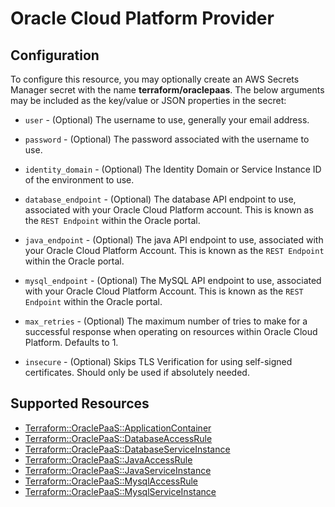 # Oracle Cloud Platform Provider

## Configuration

To configure this resource, you may optionally create an AWS Secrets Manager secret with the name **terraform/oraclepaas**. The below arguments may be included as the key/value or JSON properties in the secret:

* `user` - (Optional) The username to use, generally your email address.

* `password` - (Optional) The password associated with the username to use.

* `identity_domain` - (Optional) The Identity Domain or Service Instance ID of the environment to use.  

* `database_endpoint` - (Optional) The database API endpoint to use, associated with your Oracle Cloud Platform account.
This is known as the `REST Endpoint` within the Oracle portal.

* `java_endpoint` - (Optional) The java API endpoint to use, associated with your Oracle Cloud Platform Account.
This is known as the `REST Endpoint` within the Oracle portal.

* `mysql_endpoint` - (Optional) The MySQL API endpoint to use, associated with your Oracle Cloud Platform Account. This is known as the `REST Endpoint` within the Oracle portal.

* `max_retries` - (Optional) The maximum number of tries to make for a successful response when operating on
resources within Oracle Cloud Platform.
Defaults to 1.

* `insecure` - (Optional) Skips TLS Verification for using self-signed certificates. Should only be used if
absolutely needed.


## Supported Resources

* [Terraform::OraclePaaS::ApplicationContainer](docs/providers/oraclepaas/ApplicationContainer.md)
* [Terraform::OraclePaaS::DatabaseAccessRule](docs/providers/oraclepaas/DatabaseAccessRule.md)
* [Terraform::OraclePaaS::DatabaseServiceInstance](docs/providers/oraclepaas/DatabaseServiceInstance.md)
* [Terraform::OraclePaaS::JavaAccessRule](docs/providers/oraclepaas/JavaAccessRule.md)
* [Terraform::OraclePaaS::JavaServiceInstance](docs/providers/oraclepaas/JavaServiceInstance.md)
* [Terraform::OraclePaaS::MysqlAccessRule](docs/providers/oraclepaas/MysqlAccessRule.md)
* [Terraform::OraclePaaS::MysqlServiceInstance](docs/providers/oraclepaas/MysqlServiceInstance.md)